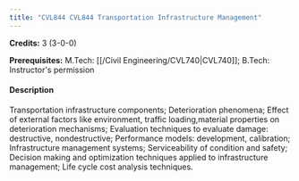 ```yaml
---
title: "CVL844 CVL844 Transportation Infrastructure Management"
---
```

**Credits:** 3 (3-0-0)

**Prerequisites:** M.Tech: [[/Civil Engineering/CVL740|CVL740]]; B.Tech: Instructor's permission

#### Description
Transportation infrastructure components; Deterioration phenomena; Effect of external factors like environment, traffic loading,material properties on deterioration mechanisms; Evaluation techniques to evaluate damage: destructive, nondestructive; Performance models: development, calibration; Infrastructure management systems; Serviceability of condition and safety; Decision making and optimization techniques applied to infrastructure management; Life cycle cost analysis techniques.